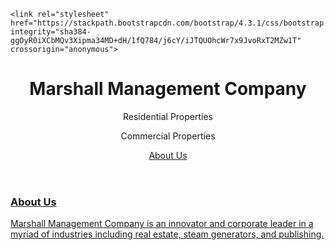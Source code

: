 <!DOCTYPE html>

<head>
	<meta charset="utf-8">
	<title>MMCO | About Us</title>

	<link rel="stylesheet" href="https://stackpath.bootstrapcdn.com/bootstrap/4.3.1/css/bootstrap.min.css" integrity="sha384-ggOyR0iXCbMQv3Xipma34MD+dH/1fQ784/j6cY/iJTQUOhcWr7x9JvoRxT2MZw1T" crossorigin="anonymous">
</head>

<body>
  <header class="container">
    <div class="row">
      <h1 class="col-sm-8">Marshall Management Company</h1>
      <nav class="col-sm-4">
        <p>Residential Properties</p>
        <p>Commercial Properties</p>
        <p><a href="zmarsh2000.github.io/about.md">About Us</p>
      </nav>
    </div>
  </header>
  <section class="container">
  <div class="row">
  <h3 class="col-sm-4">About Us</h3>
  <body>
  Marshall Management Company is an innovator and corporate leader in a myriad of industries including real estate, steam generators, and publishing.
  </body>
  </div>
  </section>
</body>

<html>
